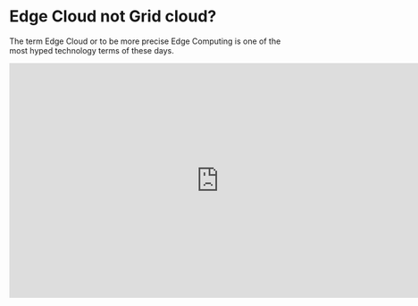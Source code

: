 # Edge Cloud not Grid cloud?

The term Edge Cloud or to be more precise Edge Computing is one of the most hyped technology terms of these days. 


<iframe width="750" height="421" src="https://www.youtube.com/embed/7uA9aoIfMZo" frameborder="0" allow="aautoplay; encrypted-media;" allowfullscreen></iframe>